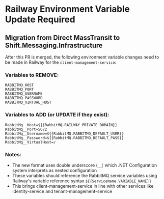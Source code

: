 # Railway Environment Variable Update Required

## Migration from Direct MassTransit to Shift.Messaging.Infrastructure

After this PR is merged, the following environment variable changes need to be made in Railway for the `client-management-service`:

### Variables to REMOVE:
```
RABBITMQ_HOST
RABBITMQ_PORT
RABBITMQ_USERNAME
RABBITMQ_PASSWORD
RABBITMQ_VIRTUAL_HOST
```

### Variables to ADD (or UPDATE if they exist):
```
RabbitMq__Host=${{RabbitMQ.RAILWAY_PRIVATE_DOMAIN}}
RabbitMq__Port=5672
RabbitMq__Username=${{RabbitMQ.RABBITMQ_DEFAULT_USER}}
RabbitMq__Password=${{RabbitMQ.RABBITMQ_DEFAULT_PASS}}
RabbitMq__VirtualHost=/
```

### Notes:
- The new format uses double underscore (`__`) which .NET Configuration system interprets as nested configuration
- These variables should reference the RabbitMQ service variables using Railway's variable reference syntax `${{ServiceName.VARIABLE_NAME}}`
- This brings client-management-service in line with other services like identity-service and tenant-management-service